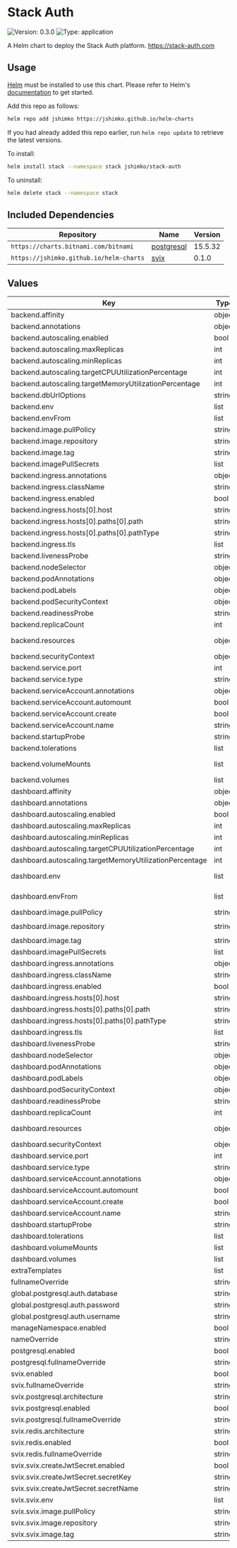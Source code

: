 # Stack Auth

![Version: 0.3.0](https://img.shields.io/badge/Version-0.3.0-informational?style=flat-square) ![Type: application](https://img.shields.io/badge/Type-application-informational?style=flat-square)

A Helm chart to deploy the Stack Auth platform. <https://stack-auth.com>

## Usage

[Helm](https://helm.sh) must be installed to use this chart. Please refer to
Helm's [documentation](https://helm.sh/docs) to get started.

Add this repo as follows:

```sh
helm repo add jshimko https://jshimko.github.io/helm-charts
```

If you had already added this repo earlier, run `helm repo update` to retrieve
the latest versions.

To install:

```sh
helm install stack --namespace stack jshimko/stack-auth
```

To uninstall:

```sh
helm delete stack --namespace stack
```

## Included Dependencies

| Repository                              | Name       | Version |
| --------------------------------------- | ---------- | ------- |
| `https://charts.bitnami.com/bitnami`    | [postgresql](https://github.com/bitnami/charts/tree/main/bitnami/postgresql) | 15.5.32 |
| `https://jshimko.github.io/helm-charts` | [svix](../svix/)       | 0.1.0   |

## Values

| Key | Type | Default | Description |
|-----|------|---------|-------------|
| backend.affinity | object | `{}` |  |
| backend.annotations | object | `{}` | Deployment annotations |
| backend.autoscaling.enabled | bool | `false` |  |
| backend.autoscaling.maxReplicas | int | `10` |  |
| backend.autoscaling.minReplicas | int | `1` |  |
| backend.autoscaling.targetCPUUtilizationPercentage | int | `80` |  |
| backend.autoscaling.targetMemoryUtilizationPercentage | int | `95` |  |
| backend.dbUrlOptions | string | `"schema=public"` |  |
| backend.env | list | `[]` | Backend environment variables - see available [.env](https://github.com/stack-auth/stack/blob/dev/apps/backend/.env) options |
| backend.envFrom | list | `[]` | Backend environment variables from secrets or configmaps |
| backend.image.pullPolicy | string | `"IfNotPresent"` |  |
| backend.image.repository | string | `"jshimko/stack-backend"` |  |
| backend.image.tag | string | `"dev"` |  |
| backend.imagePullSecrets | list | `[]` |  |
| backend.ingress.annotations | object | `{}` |  |
| backend.ingress.className | string | `""` |  |
| backend.ingress.enabled | bool | `false` |  |
| backend.ingress.hosts[0].host | string | `"example.com"` |  |
| backend.ingress.hosts[0].paths[0].path | string | `"/"` |  |
| backend.ingress.hosts[0].paths[0].pathType | string | `"ImplementationSpecific"` |  |
| backend.ingress.tls | list | `[]` |  |
| backend.livenessProbe | string | `nil` |  |
| backend.nodeSelector | object | `{}` |  |
| backend.podAnnotations | object | `{}` |  |
| backend.podLabels | object | `{}` |  |
| backend.podSecurityContext | object | `{}` |  |
| backend.readinessProbe | string | `nil` |  |
| backend.replicaCount | int | `1` |  |
| backend.resources | object | `{}` | <https://kubernetes.io/docs/concepts/configuration/manage-resources-containers/> |
| backend.securityContext | object | `{}` |  |
| backend.service.port | int | `8102` |  |
| backend.service.type | string | `"ClusterIP"` |  |
| backend.serviceAccount.annotations | object | `{}` |  |
| backend.serviceAccount.automount | bool | `true` |  |
| backend.serviceAccount.create | bool | `true` |  |
| backend.serviceAccount.name | string | `""` |  |
| backend.startupProbe | string | `nil` |  |
| backend.tolerations | list | `[]` |  |
| backend.volumeMounts | list | `[]` | Additional volumeMounts on the output Deployment definition. |
| backend.volumes | list | `[]` | Additional volumes on the output Deployment definition. |
| dashboard.affinity | object | `{}` |  |
| dashboard.annotations | object | `{}` | Deployment annotations |
| dashboard.autoscaling.enabled | bool | `false` |  |
| dashboard.autoscaling.maxReplicas | int | `10` |  |
| dashboard.autoscaling.minReplicas | int | `1` |  |
| dashboard.autoscaling.targetCPUUtilizationPercentage | int | `80` |  |
| dashboard.autoscaling.targetMemoryUtilizationPercentage | int | `95` |  |
| dashboard.env | list | `[]` | Dashboard environment variables - see available [.env](https://github.com/stack-auth/stack/blob/dev/apps/dashboard/.env) options |
| dashboard.envFrom | list | `[]` | Dashboard environment variables from secrets or configmaps |
| dashboard.image.pullPolicy | string | `"IfNotPresent"` |  |
| dashboard.image.repository | string | `"jshimko/stack-dashboard"` |  |
| dashboard.image.tag | string | `"dev"` |  |
| dashboard.imagePullSecrets | list | `[]` |  |
| dashboard.ingress.annotations | object | `{}` |  |
| dashboard.ingress.className | string | `""` |  |
| dashboard.ingress.enabled | bool | `false` |  |
| dashboard.ingress.hosts[0].host | string | `"example.com"` |  |
| dashboard.ingress.hosts[0].paths[0].path | string | `"/"` |  |
| dashboard.ingress.hosts[0].paths[0].pathType | string | `"ImplementationSpecific"` |  |
| dashboard.ingress.tls | list | `[]` |  |
| dashboard.livenessProbe | string | `nil` |  |
| dashboard.nodeSelector | object | `{}` |  |
| dashboard.podAnnotations | object | `{}` |  |
| dashboard.podLabels | object | `{}` |  |
| dashboard.podSecurityContext | object | `{}` |  |
| dashboard.readinessProbe | string | `nil` |  |
| dashboard.replicaCount | int | `1` |  |
| dashboard.resources | object | `{}` | <https://kubernetes.io/docs/concepts/configuration/manage-resources-containers/> |
| dashboard.securityContext | object | `{}` |  |
| dashboard.service.port | int | `8101` |  |
| dashboard.service.type | string | `"ClusterIP"` |  |
| dashboard.serviceAccount.annotations | object | `{}` |  |
| dashboard.serviceAccount.automount | bool | `true` |  |
| dashboard.serviceAccount.create | bool | `true` |  |
| dashboard.serviceAccount.name | string | `""` |  |
| dashboard.startupProbe | string | `nil` |  |
| dashboard.tolerations | list | `[]` |  |
| dashboard.volumeMounts | list | `[]` |  |
| dashboard.volumes | list | `[]` |  |
| extraTemplates | list | `[]` | Any misc extra K8s manifests you'd like to create |
| fullnameOverride | string | `""` |  |
| global.postgresql.auth.database | string | `"stack"` |  |
| global.postgresql.auth.password | string | `"stack123"` |  |
| global.postgresql.auth.username | string | `"stack"` |  |
| manageNamespace.enabled | bool | `false` |  |
| nameOverride | string | `""` |  |
| postgresql.enabled | bool | `true` |  |
| postgresql.fullnameOverride | string | `"stack-postgresql"` |  |
| svix.enabled | bool | `true` |  |
| svix.fullnameOverride | string | `"svix"` |  |
| svix.postgresql.architecture | string | `"standalone"` | `standalone` or `replication` |
| svix.postgresql.enabled | bool | `true` |  |
| svix.postgresql.fullnameOverride | string | `"svix-postgresql"` |  |
| svix.redis.architecture | string | `"standalone"` | `standalone` or `replication` |
| svix.redis.enabled | bool | `true` |  |
| svix.redis.fullnameOverride | string | `"svix-redis"` |  |
| svix.svix.createJwtSecret.enabled | bool | `true` |  |
| svix.svix.createJwtSecret.secretKey | string | `"STACK_SVIX_API_KEY"` |  |
| svix.svix.createJwtSecret.secretName | string | `"svix-jwt-secret"` |  |
| svix.svix.env | list | `[]` | Svix server config. See [docs](https://github.com/svix/svix-webhooks/blob/main/server/svix-server/config.default.toml) |
| svix.svix.image.pullPolicy | string | `"Always"` |  |
| svix.svix.image.repository | string | `"svix/svix-server"` |  |
| svix.svix.image.tag | string | `"latest"` |  |
